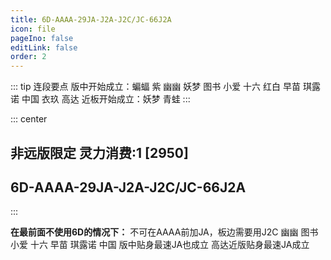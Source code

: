 ```yaml
---
title: 6D-AAAA-29JA-J2A-J2C/JC-66J2A
icon: file
pageIno: false
editLink: false
order: 2
---
```


::: tip 连段要点
版中开始成立：蝙蝠 紫 幽幽 妖梦 图书 小爱 十六 红白 早苗 琪露诺 中国 衣玖 高达
近板开始成立：妖梦 青蛙
:::

::: center
## **非远版限定 灵力消费:1 [2950]**
## **6D-AAAA-29JA-J2A-J2C/JC-66J2A**
:::

**在最前面不使用6D的情况下：**
不可在AAAA前加JA，板边需要用J2C
幽幽 图书 小爱 十六 早苗 琪露诺 中国 版中贴身最速JA也成立
高达近版贴身最速JA成立

